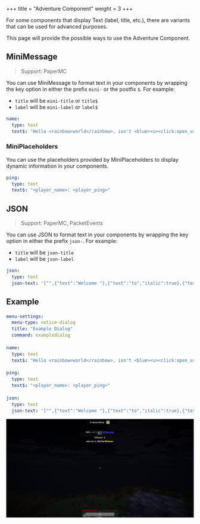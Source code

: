 +++
title = "Adventure Component"
weight = 3
+++

For some components that display Text (label, title, etc.), there are variants that can be used for advanced purposes.

This page will provide the possible ways to use the Adventure Component.

## MiniMessage

> Support: PaperMC

You can use MiniMessage to format text in your components by wrapping the key option in either the prefix `mini-` or the postfix `$`. For example:
- `title` will be `mini-title` or `title$`
- `label` will be `mini-label` or `label$`

```yaml
name:
  type: text
  text$: "Hello <rainbow>world</rainbow>, isn't <blue><u><click:open_url:'https://docs.advntr.dev/minimessage'>MiniMessage</click></u></blue> fun?"
```

### MiniPlaceholders

You can use the placeholders provided by MiniPlaceholders to display dynamic information in your components.

```yaml
ping:
  type: text
  text$: "<player_name>: <player_ping>"
```

## JSON

> Support: PaperMC, PacketEvents

You can use JSON to format text in your components by wrapping the key option in either the prefix `json-`. For example:
- `title` will be `json-title`
- `label` will be `json-label`

```yaml
json:
  type: text
  json-text: '["",{"text":"Welcome "},{"text":"to","italic":true},{"text":" BetterDialogs","bold":true,"color":"yellow"}]'
```

## Example

```yaml
menu-settings:
  menu-type: notice-dialog
  title: "Example Dialog"
  command: exampledialog

name:
  type: text
  text$: "Hello <rainbow>world</rainbow>, isn't <blue><u><click:open_url:'https://docs.advntr.dev/minimessage'>MiniMessage</click></u></blue> fun?"

ping:
  type: text
  text$: "<player_name>: <player_ping>"

json:
  type: text
  json-text: '["",{"text":"Welcome "},{"text":"to","italic":true},{"text":" BetterDialogs","bold":true,"color":"yellow"}]'
```

![Example](example.png)
